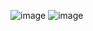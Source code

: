 ![image](https://github.com/alpermelkeli/ComposeBottomNavigationBar/assets/108495629/a2612763-46ed-4962-840f-c2f3121af742)
![image](https://github.com/alpermelkeli/ComposeBottomNavigationBar/assets/108495629/6e471237-293d-4239-87b8-522e23c6bf29)
